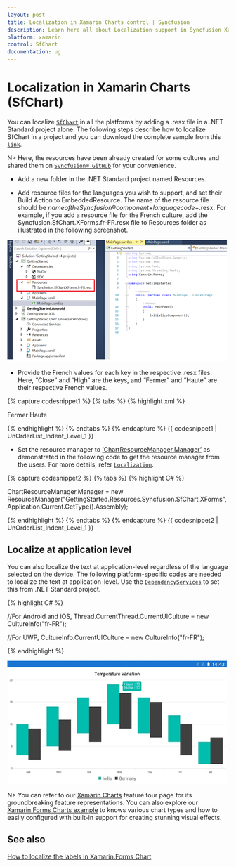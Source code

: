```yaml
---
layout: post
title: Localization in Xamarin Charts control | Syncfusion
description: Learn here all about Localization support in Syncfusion Xamarin Charts (SfChart) control, its elements and more.
platform: xamarin
control: SfChart
documentation: ug
---
```


# Localization in Xamarin Charts (SfChart)

You can localize [`SfChart`](https://help.syncfusion.com/cr/xamarin/Syncfusion.SfChart.XForms.SfChart.html) in all the platforms by adding a .resx file in a .NET Standard project alone. The following steps describe how to localize SfChart in a project and you can download the complete sample from this [`link`](https://github.com/SyncfusionExamples/how-to-localize-the-labels-in-xamarin-forms-sfchart).

N> Here, the resources have been already created for some cultures and shared them on [`Syncfusion® GitHub`](https://github.com/syncfusion/xamarin-localized-texts) for your convenience.

* Add a new folder in the .NET Standard project named Resources.

* Add resource files for the languages you wish to support, and set their Build Action to EmbeddedResource. The name of the resource file should be $name of the Syncfusion® component$+$language code$+.resx. For example, if you add a resource file for the French culture, add the Syncfusion.SfChart.XForms.fr-FR.resx file to Resources folder as illustrated in the following screenshot.

![Localization support in Xamarin.Forms Chart](localization_images/LocalizationResource.png)

* Provide the French values for each key in the respective .resx files. Here, “Close” and “High” are the keys, and “Fermer” and “Haute” are their respective French values.

{% capture codesnippet1 %}
{% tabs %}
{% highlight xml %}

<data name="Close" xml:space="preserve">
  <value>Fermer</value>
</data>
<data name="High" xml:space="preserve">
  <value>Haute</value>
</data>  

{% endhighlight %} 
{% endtabs %}
{% endcapture %}
{{ codesnippet1 | UnOrderList_Indent_Level_1 }}

* Set the resource manager to [‘ChartResourceManager.Manager’](https://help.syncfusion.com/cr/xamarin/Syncfusion.SfChart.XForms.ChartResourceManager.html#Syncfusion_SfChart_XForms_ChartResourceManager_Manager) as demonstrated in the following code to get the resource manager from the users. For more details, refer [`Localization`](https://www.syncfusion.com/blogs/post/localization-made-easy-for-syncfusion-xamarin-forms-components.aspx).

{% capture codesnippet2 %}
{% tabs %}
{% highlight C# %}

ChartResourceManager.Manager = new ResourceManager("GettingStarted.Resources.Syncfusion.SfChart.XForms", Application.Current.GetType().Assembly);

{% endhighlight %} 
{% endtabs %}
{% endcapture %}
{{ codesnippet2 | UnOrderList_Indent_Level_1 }}

## Localize at application level

You can also localize the text at application-level regardless of the language selected on the device. The following platform-specific codes are needed to localize the text at application-level. Use the [`DependencyServices`](https://learn.microsoft.com/en-us/xamarin/xamarin-forms/app-fundamentals/dependency-service/introduction) to set this from .NET Standard project.

{% highlight C# %}

//For Android and iOS,
Thread.CurrentThread.CurrentUICulture = new CultureInfo("fr-FR");

//For UWP,
CultureInfo.CurrentUICulture = new CultureInfo("fr-FR");

{% endhighlight %} 

![Localization support in Xamarin.Forms Chart](localization_images/ChartLocalization.png)

N> You can refer to our [Xamarin Charts](https://www.syncfusion.com/xamarin-ui-controls/xamarin-charts) feature tour page for its groundbreaking feature representations. You can also explore our [Xamarin.Forms Charts example](https://github.com/syncfusion/xamarin-demos/tree/master/Forms/Chart) to knows various chart types and how to easily configured with built-in support for creating stunning visual effects.  

## See also

[How to localize the labels in Xamarin.Forms Chart](https://support.syncfusion.com/kb/article/8311/how-to-localize-the-labels-in-xamarin-forms-chart)